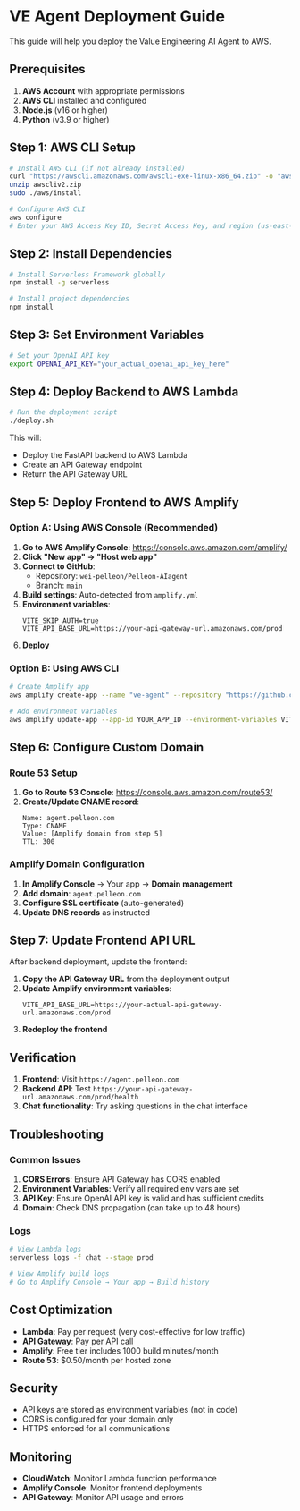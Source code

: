 # VE Agent Deployment Guide

This guide will help you deploy the Value Engineering AI Agent to AWS.

## Prerequisites

1. **AWS Account** with appropriate permissions
2. **AWS CLI** installed and configured
3. **Node.js** (v16 or higher)
4. **Python** (v3.9 or higher)

## Step 1: AWS CLI Setup

```bash
# Install AWS CLI (if not already installed)
curl "https://awscli.amazonaws.com/awscli-exe-linux-x86_64.zip" -o "awscliv2.zip"
unzip awscliv2.zip
sudo ./aws/install

# Configure AWS CLI
aws configure
# Enter your AWS Access Key ID, Secret Access Key, and region (us-east-1)
```

## Step 2: Install Dependencies

```bash
# Install Serverless Framework globally
npm install -g serverless

# Install project dependencies
npm install
```

## Step 3: Set Environment Variables

```bash
# Set your OpenAI API key
export OPENAI_API_KEY="your_actual_openai_api_key_here"
```

## Step 4: Deploy Backend to AWS Lambda

```bash
# Run the deployment script
./deploy.sh
```

This will:
- Deploy the FastAPI backend to AWS Lambda
- Create an API Gateway endpoint
- Return the API Gateway URL

## Step 5: Deploy Frontend to AWS Amplify

### Option A: Using AWS Console (Recommended)

1. **Go to AWS Amplify Console**: https://console.aws.amazon.com/amplify/
2. **Click "New app" → "Host web app"**
3. **Connect to GitHub**:
   - Repository: `wei-pelleon/Pelleon-AIagent`
   - Branch: `main`
4. **Build settings**: Auto-detected from `amplify.yml`
5. **Environment variables**:
   ```
   VITE_SKIP_AUTH=true
   VITE_API_BASE_URL=https://your-api-gateway-url.amazonaws.com/prod
   ```
6. **Deploy**

### Option B: Using AWS CLI

```bash
# Create Amplify app
aws amplify create-app --name "ve-agent" --repository "https://github.com/wei-pelleon/Pelleon-AIagent"

# Add environment variables
aws amplify update-app --app-id YOUR_APP_ID --environment-variables VITE_SKIP_AUTH=true,VITE_API_BASE_URL=https://your-api-gateway-url.amazonaws.com/prod
```

## Step 6: Configure Custom Domain

### Route 53 Setup

1. **Go to Route 53 Console**: https://console.aws.amazon.com/route53/
2. **Create/Update CNAME record**:
   ```
   Name: agent.pelleon.com
   Type: CNAME
   Value: [Amplify domain from step 5]
   TTL: 300
   ```

### Amplify Domain Configuration

1. **In Amplify Console** → Your app → **Domain management**
2. **Add domain**: `agent.pelleon.com`
3. **Configure SSL certificate** (auto-generated)
4. **Update DNS records** as instructed

## Step 7: Update Frontend API URL

After backend deployment, update the frontend:

1. **Copy the API Gateway URL** from the deployment output
2. **Update Amplify environment variables**:
   ```
   VITE_API_BASE_URL=https://your-actual-api-gateway-url.amazonaws.com/prod
   ```
3. **Redeploy the frontend**

## Verification

1. **Frontend**: Visit `https://agent.pelleon.com`
2. **Backend API**: Test `https://your-api-gateway-url.amazonaws.com/prod/health`
3. **Chat functionality**: Try asking questions in the chat interface

## Troubleshooting

### Common Issues

1. **CORS Errors**: Ensure API Gateway has CORS enabled
2. **Environment Variables**: Verify all required env vars are set
3. **API Key**: Ensure OpenAI API key is valid and has sufficient credits
4. **Domain**: Check DNS propagation (can take up to 48 hours)

### Logs

```bash
# View Lambda logs
serverless logs -f chat --stage prod

# View Amplify build logs
# Go to Amplify Console → Your app → Build history
```

## Cost Optimization

- **Lambda**: Pay per request (very cost-effective for low traffic)
- **API Gateway**: Pay per API call
- **Amplify**: Free tier includes 1000 build minutes/month
- **Route 53**: $0.50/month per hosted zone

## Security

- API keys are stored as environment variables (not in code)
- CORS is configured for your domain only
- HTTPS enforced for all communications

## Monitoring

- **CloudWatch**: Monitor Lambda function performance
- **Amplify Console**: Monitor frontend deployments
- **API Gateway**: Monitor API usage and errors
